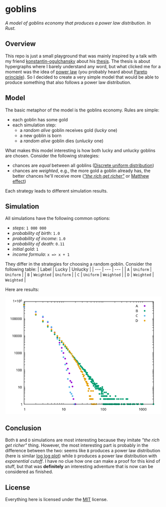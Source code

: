 # goblins

_A model of goblins economy that produces a power law distribution. In Rust._

## Overview

This repo is just a small playground that was mainly inspired by a talk with my friend [konstantin-ogulchansky](https://github.com/konstantin-ogulchansky) about his [thesis](https://github.com/konstantin-ogulchansky/hypergraphs). The thesis is about hypergraphs where I barely understand any word, but what clicked me for a moment was the idea of [power law](https://en.wikipedia.org/wiki/Power_law) (you probably heard about [Pareto principle](https://en.wikipedia.org/wiki/Pareto_principle)). So I decided to create a very simple model that would be able to produce something that also follows a power law distribution.

## Model

The basic metaphor of the model is the goblins economy. Rules are simple:
- each goblin has some gold
- each simulation step:
  * a _random alive_ goblin receives gold (_lucky_ one)
  * a new goblin is born
  * a _random alive_ goblin dies (_unlucky_ one)

What makes this model interesting is how both lucky and unlucky goblins are chosen. Consider the following strategies:
- chances are _equal_ between all goblins ([Discrete uniform distribution](https://en.wikipedia.org/wiki/Discrete_uniform_distribution))
- chances are _weighted_, e.g., the more gold a goblin already has, the better chances he'll receive more ([_"the rich get richer"_](https://en.wikipedia.org/wiki/The_rich_get_richer_and_the_poor_get_poorer) or [Matthew effect](https://en.wikipedia.org/wiki/Matthew_effect))

Each strategy leads to different simulation results.

## Simulation

All simulations have the following common options:
- _steps_: `1 000 000`
- _probability of birth_: `1.0`
- _probability of income_: `1.0`
- _probability of death_: `0.11`
- _initial gold_: `1`
- _income formula_: `x => x + 1`

They differ in the strategies for choosing a random goblin. Consider the following table:
| Label | Lucky | Unlucky |
| --- | --- | --- |
| `A` | `Uniform` | `Uniform` |
| `B` | `Weighted` | `Uniform` |
| `C` | `Uniform` | `Weighted` |
| `D` | `Weighted` | `Weighted` |

Here are results:

<div align="center">
    <img src="https://github.com/JoshuaLight/goblins/blob/master/doc/fg_1.png" alt="Figure 1"></img>
</div>


## Conclusion

Both `B` and `D` simulations are most interesting because they imitate _"the rich get richer"_ thing. However, the most interesting part is probably in the difference between the two: seems like `B` produces a power law distribution (here is similar [log log plot](https://mathinsight.org/image/power_law_degree_distribution_scatter)) while `D` produces a power law distribution with _exponential cutoff_. I have no clue how one can make a proof for this kind of stuff, but that was **definitely** an interesting adventure that is now can be considered as finished.

## License

Everything here is licensed under the [MIT](https://github.com/JoshuaLight/goblins/blob/master/LICENSE) license.
